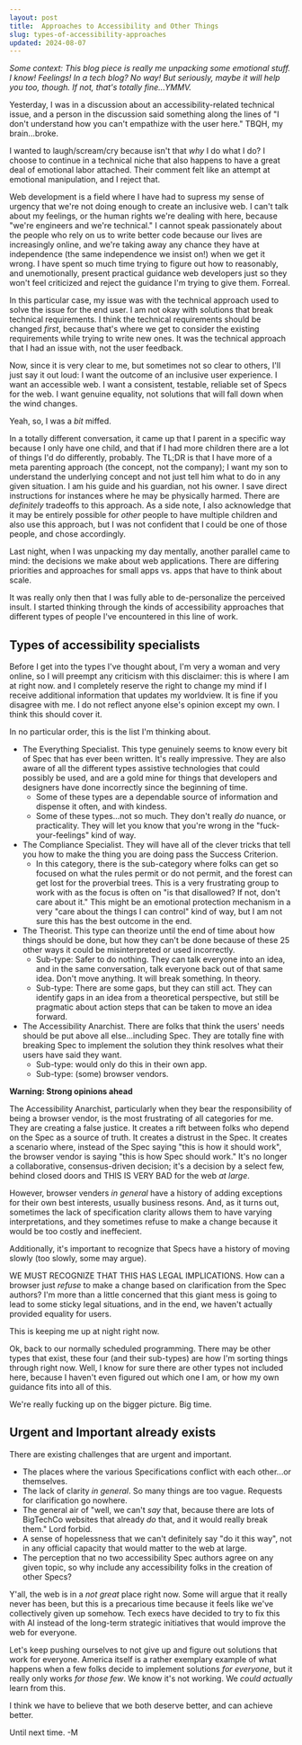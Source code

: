 ```yaml
---
layout: post
title:  Approaches to Accessibility and Other Things
slug: types-of-accessibility-approaches
updated: 2024-08-07
---
```


_Some context: This blog piece is really me unpacking some emotional stuff. I know! Feelings! In a tech blog? No way! But seriously, maybe it will help you too, though. If not, that's totally fine...YMMV._

Yesterday, I was in a discussion about an accessibility-related technical issue, and a person in the discussion said something along the lines of "I don't understand how you can't empathize with the user here." TBQH, my brain...broke.

I wanted to laugh/scream/cry because isn't that _why_ I do what I do? I choose to continue in a technical niche that also happens to have a great deal of emotional labor attached. Their comment felt like an attempt at emotional manipulation, and I reject that.

<!--more-->

Web development is a field where I have had to supress my sense of urgency that we're not doing enough to create an inclusive web. I can't talk about my feelings, or the human rights we're dealing with here, because "we're engineers and we're technical." I cannot speak passionately about the people who rely on us to write better code because our lives are increasingly online, and we're taking away any chance they have at independence (the same independence we insist on!) when we get it wrong. I have spent so much time trying to figure out how to reasonably, and unemotionally, present practical guidance web developers just so they won't feel criticized and reject the guidance I'm trying to give them. Forreal. 

In this particular case, my issue was with  the technical approach used to solve the issue for the end user. I am not okay with solutions that break technical requirements. I think the technical requirements should be changed _first_, because that's where we get to consider the existing requirements while trying to write new ones. It was the technical approach that I had an issue with, not the user feedback.

Now, since it is very clear to me, but sometimes not so clear to others, I'll just say it out loud: I want the outcome of an inclusive user experience. I want an accessible web. I want a consistent, testable, reliable set of Specs for the web. I want genuine equality, not solutions that will fall down when the wind changes. 

Yeah, so, I was a _bit_ miffed. 

In a totally different conversation, it came up that I parent in a specific way because I only have one child, and that if I had more children there are a lot of things I'd do differently, probably. The TL;DR is that I have more of a meta parenting approach (the concept, not the company); I want my son to understand the underlying concept and not just tell him what to do in any given situation. I am his guide and his guardian, not his owner. I save direct instructions for instances where he may be physically harmed. There are _definitely_ tradeoffs to this approach. As a side note, I also acknowledge that it may be entirely possible for _other_ people to have multiple children and also use this approach, but I was not confident that I could be one of those people, and chose accordingly.

Last night, when I was unpacking my day mentally, another parallel came to mind: the decisions we make about web applications. There are differing priorities and approaches for small apps vs. apps that have to think about scale. 

It was really only then that I was fully able to de-personalize the perceived insult. I started thinking through the kinds of accessibility approaches that different types of people I've encountered in this line of work.

## Types of accessibility specialists

Before I get into the types I've thought about, I'm very a woman and very online, so I will preempt any criticism with this disclaimer: this is where I am at right now. and I completely reserve the right to change my mind if I receive additional information that updates my worldview. It is fine if you disagree with me. I do not reflect anyone else's opinion except my own. I think this should cover it.

In no particular order, this is the list I'm thinking about.

* The Everything Specialist. This type genuinely seems to know every bit of Spec that has ever been written. It's really impressive. They are also aware of all the different types assistive technologies that could possibly be used, and are a gold mine for things that developers and designers have done incorrectly since the beginning of time.
  * Some of these types are a dependable source of information and dispense it often, and with kindess. 
  * Some of these types...not so much. They don't really _do_ nuance, or practicality. They will let you know that you're wrong in the "fuck-your-feelings" kind of way. 
* The Compliance Specialist. They will have all of the clever tricks that tell you how to make the thing you are doing pass the Success Criterion.
  * In this category, there is the sub-category where folks can get so focused on what the rules permit or do not permit, and the forest can get lost for the proverbial trees. This is a very frustrating group to work with as the focus is often on "is that disallowed? If not, don't care about it." This might be an emotional protection mechanism in a very "care about the things I can control" kind of way, but I am not sure this has the best outcome in the end.
* The Theorist. This type can theorize until the end of time about how things should be done, but how they can't be done because of these 25 other ways it could be misinterpreted or used incorrectly.
  * Sub-type: Safer to do nothing. They can talk everyone into an idea, and in the same conversation, talk everyone back out of that same idea. Don't move anything. It will break something. In theory.
  * Sub-type: There are some gaps, but they can still act. They can identify gaps in an idea from a theoretical perspective, but still be pragmatic about action steps that can be taken to move an idea forward.
* The Accessibility Anarchist. There are folks that think the users' needs should be put above all else...including Spec. They are totally fine with breaking Spec to implement the solution they think resolves what their users have said they want.
  * Sub-type: would only do this in their own app. 
  * Sub-type: (some) browser vendors. 


**Warning: Strong opinions ahead**

The Accessibility Anarchist, particularly when they bear the responsibility of being a browser vendor, is the most frustrating of all categories for me. They are creating a false justice. It creates a rift between folks who depend on the Spec as a source of truth. It creates a distrust in the Spec. It creates a scenario where, instead of the Spec saying "this is how it should work", the browser vendor is saying "this is how Spec should work." It's no longer a collaborative, consensus-driven decision; it's a decision by a select few, behind closed doors and THIS IS VERY BAD for the web _at large_. 

However, browser venders _in general_ have a history of adding exceptions for their own best interests, usually business resons. And, as it turns out, sometimes the lack of specification clarity allows them to have varying interpretations, and they sometimes refuse to make a change because it would be too costly and ineffecient.

Additionally, it's important to recognize that Specs have a history of moving slowly (too slowly, some may argue). 

WE MUST RECOGNIZE THAT THIS HAS LEGAL IMPLICATIONS. How can a browser just _refuse_ to make a change based on clarification from the Spec authors? I'm more than a little concerned that this giant mess is going to lead to some sticky legal situations, and in the end, we haven't actually provided equality for users.

This is keeping me up at night right now.

Ok, back to our normally scheduled programming. 
There may be other types that exist, these four (and their sub-types) are how I'm sorting things through right now. Well, I know for sure there are other types not included here, because I haven't even figured out which one I am, or how my own guidance fits into all of this. 

We're really fucking up on the bigger picture. Big time. 

## Urgent and Important already exists

There are existing challenges that are urgent and important. 

* The places where the various Specifications conflict with each other...or themselves.
* The lack of clarity _in general_. So many things are too vague. Requests for clarification go nowhere.
* The general air of "well, we can't _say_ that, because there are lots of BigTechCo websites that already _do_ that, and it would really break them." Lord forbid.
* A sense of hopelessness that we can't definitely say "do it this way", not in any official capacity that would matter to the web at large.
* The perception that no two accessibility Spec authors agree on any given topic, so why include any accessibility folks in the creation of other Specs? 

Y'all, the web is in a _not great_ place right now. Some will argue that it really never has been, but this is a precarious time because it feels like we've collectively given up somehow. Tech execs have decided to try to fix this with AI instead of the long-term strategic initiatives that would improve the web for everyone. 

Let's keep pushing ourselves to not give up and figure out solutions that work for everyone. America itself is a rather exemplary example of what happens when a few folks decide to implement solutions _for everyone_, but it really only works _for those few_. We know it's not working. We _could actually_ learn from this. 

I think we have to believe that we both deserve better, and can achieve better.

Until next time. -M

